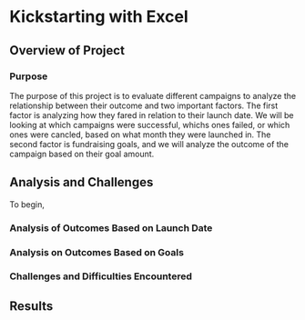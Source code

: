 # Kickstarting with Excel
## Overview of Project
### Purpose
The purpose of this project is to evaluate different campaigns to analyze the relationship between their outcome and two important factors.  The first factor is analyzing how they fared in relation to their launch date. We will be looking at which campaigns were successful,  whichs ones failed, or which ones were cancled, based on what month they were launched in. The second factor is fundraising goals, and we will analyze the outcome of the campaign based on their goal amount.
## Analysis and Challenges
To begin, 
### Analysis of Outcomes Based on Launch Date
### Analysis on Outcomes Based on Goals
### Challenges and Difficulties Encountered
## Results 

